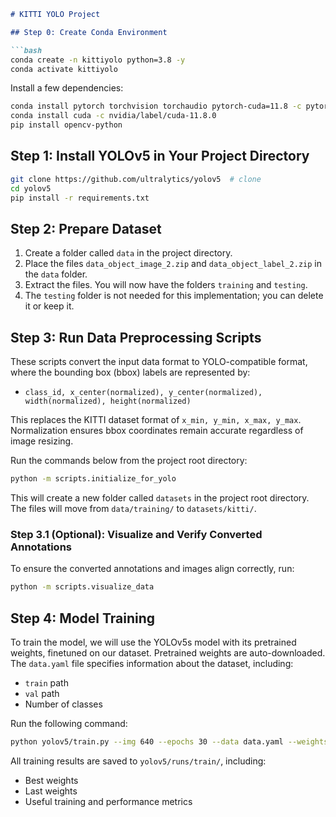 ```markdown
# KITTI YOLO Project

## Step 0: Create Conda Environment

```bash
conda create -n kittiyolo python=3.8 -y
conda activate kittiyolo
```

Install a few dependencies:

```bash
conda install pytorch torchvision torchaudio pytorch-cuda=11.8 -c pytorch -c nvidia
conda install cuda -c nvidia/label/cuda-11.8.0
pip install opencv-python
```

## Step 1: Install YOLOv5 in Your Project Directory

```bash
git clone https://github.com/ultralytics/yolov5  # clone
cd yolov5
pip install -r requirements.txt
```

## Step 2: Prepare Dataset

1. Create a folder called `data` in the project directory.
2. Place the files `data_object_image_2.zip` and `data_object_label_2.zip` in the `data` folder.
3. Extract the files. You will now have the folders `training` and `testing`.
4. The `testing` folder is not needed for this implementation; you can delete it or keep it.

## Step 3: Run Data Preprocessing Scripts

These scripts convert the input data format to YOLO-compatible format, where the bounding box (bbox) labels are represented by:
- `class_id, x_center(normalized), y_center(normalized), width(normalized), height(normalized)`

This replaces the KITTI dataset format of `x_min, y_min, x_max, y_max`. Normalization ensures bbox coordinates remain accurate regardless of image resizing.

Run the commands below from the project root directory:

```bash
python -m scripts.initialize_for_yolo
```

This will create a new folder called `datasets` in the project root directory. The files will move from `data/training/` to `datasets/kitti/`.

### Step 3.1 (Optional): Visualize and Verify Converted Annotations

To ensure the converted annotations and images align correctly, run:

```bash
python -m scripts.visualize_data
```

## Step 4: Model Training

To train the model, we will use the YOLOv5s model with its pretrained weights, finetuned on our dataset. Pretrained weights are auto-downloaded. The `data.yaml` file specifies information about the dataset, including:
- `train` path
- `val` path
- Number of classes

Run the following command:

```bash
python yolov5/train.py --img 640 --epochs 30 --data data.yaml --weights yolov5s.pt
```

All training results are saved to `yolov5/runs/train/`, including:
- Best weights
- Last weights
- Useful training and performance metrics
```

